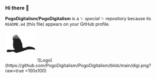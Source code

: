 ### Hi there 👋


**PogoDigitalism/PogoDigitalism** is a ✨ _special_ ✨ repository because its `README.md` (this file) appears on your GitHub profile.

<img src="https://github.com/PogoDigitalism/PogoDigitalism/blob/main/digi.png?raw=true" width="100" height="100">
![Logo](https://github.com/PogoDigitalism/PogoDigitalism/blob/main/digi.png?raw=true =100x100)
<!--
Here are some ideas to get you started:

- 🔭 I’m currently working on ...
- 🌱 I’m currently learning ...
- 👯 I’m looking to collaborate on ...
- 🤔 I’m looking for help with ...
- 💬 Ask me about ...
- 📫 How to reach me: ...
- 😄 Pronouns: ...
- ⚡ Fun fact: ...
-->

